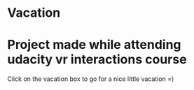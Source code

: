 # Vacation
Project made while attending udacity vr interactions course
==============================================================
Click on the vacation box to go for a nice little vacation =)
